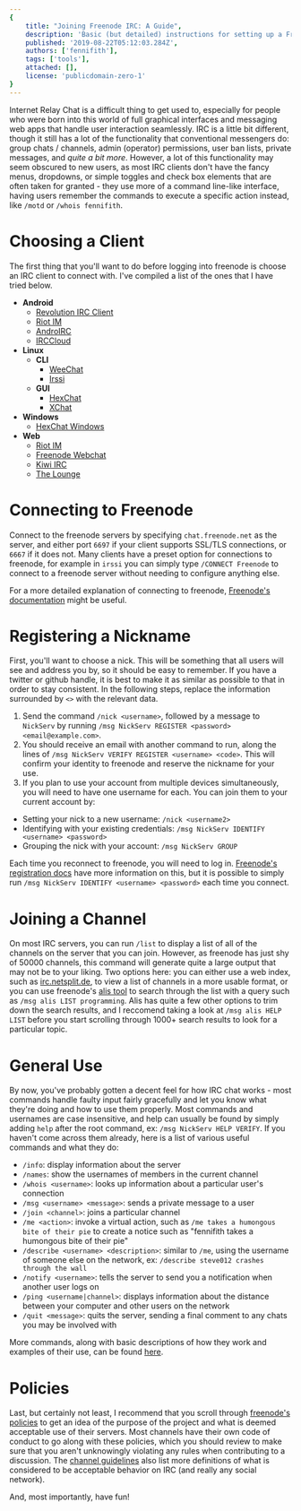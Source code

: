 ```yaml
---
{
    title: "Joining Freenode IRC: A Guide",
    description: 'Basic (but detailed) instructions for setting up a Freenode IRC account through various clients',
    published: '2019-08-22T05:12:03.284Z',
    authors: ['fennifith'],
    tags: ['tools'],
    attached: [],
    license: 'publicdomain-zero-1'
}
---
```


Internet Relay Chat is a difficult thing to get used to, especially for people who were born into this world of full graphical interfaces and messaging web apps that handle user interaction seamlessly. IRC is a little bit different, though it still has a lot of the functionality that conventional messengers do: group chats / channels, admin (operator) permissions, user ban lists, private messages, and _quite a bit more_. However, a lot of this functionality may seem obscured to new users, as most IRC clients don't have the fancy menus, dropdowns, or simple toggles and check box elements that are often taken for granted - they use more of a command line-like interface, having users remember the commands to execute a specific action instead, like `/motd` or `/whois fennifith`.

# Choosing a Client

The first thing that you'll want to do before logging into freenode is choose an IRC client to connect with. I've compiled a list of the ones that I have tried below.

- **Android**
  - [Revolution IRC Client](https://play.google.com/store/apps/details?id=io.mrarm.irc)
  - [Riot IM](https://about.riot.im/)
  - [AndroIRC](https://play.google.com/store/apps/details?id=com.androirc)
  - [IRCCloud](https://play.google.com/store/apps/details?id=com.irccloud.android)
- **Linux**
  - **CLI**
    - [WeeChat](https://weechat.org/)
    - [Irssi](https://irssi.org/)
  - **GUI**
    - [HexChat](https://hexchat.github.io/)
    - [XChat](http://xchat.org/)
- **Windows**
  - [HexChat Windows](https://www.microsoft.com/en-us/p/hexchat/9nrrbgttm4j2)
- **Web**
  - [Riot IM](https://riot.im/app/)
  - [Freenode Webchat](https://webchat.freenode.net/)
  - [Kiwi IRC](https://kiwiirc.com/)
  - [The Lounge](https://demo.thelounge.chat/)

# Connecting to Freenode

Connect to the freenode servers by specifying `chat.freenode.net` as the server, and either port `6697` if your client supports SSL/TLS connections, or `6667` if it does not. Many clients have a preset option for connections to freenode, for example in `irssi` you can simply type `/CONNECT Freenode` to connect to a freenode server without needing to configure anything else.

For a more detailed explanation of connecting to freenode, [Freenode's documentation](https://freenode.net/kb/answer/chat) might be useful.

# Registering a Nickname

First, you'll want to choose a nick. This will be something that all users will see and address you by, so it should be easy to remember. If you have a twitter or github handle, it is best to make it as similar as possible to that in order to stay consistent. In the following steps, replace the information surrounded by `<>` with the relevant data.

1. Send the command `/nick <username>`, followed by a message to `NickServ` by running `/msg NickServ REGISTER <password> <email@example.com>`.
2. You should receive an email with another command to run, along the lines of `/msg NickServ VERIFY REGISTER <username> <code>`. This will confirm your identity to freenode and reserve the nickname for your use.
3. If you plan to use your account from multiple devices simultaneously, you will need to have one username for each. You can join them to your current account by:

- Setting your nick to a new username: `/nick <username2>`
- Identifying with your existing credentials: `/msg NickServ IDENTIFY <username> <password>`
- Grouping the nick with your account: `/msg NickServ GROUP`

Each time you reconnect to freenode, you will need to log in. [Freenode's registration docs](https://freenode.net/kb/answer/registration) have more information on this, but it is possible to simply run `/msg NickServ IDENTIFY <username> <password>` each time you connect.

# Joining a Channel

On most IRC servers, you can run `/list` to display a list of all of the channels on the server that you can join. However, as freenode has just shy of 50000 channels, this command will generate quite a large output that may not be to your liking. Two options here: you can either use a web index, such as [irc.netsplit.de](http://irc.netsplit.de/channels/?net=freenode), to view a list of channels in a more usable format, or you can use freenode's [alis tool](https://freenode.net/kb/answer/findingchannels) to search through the list with a query such as `/msg alis LIST programming`. Alis has quite a few other options to trim down the search results, and I reccomend taking a look at `/msg alis HELP LIST` before you start scrolling through 1000+ search results to look for a particular topic.

# General Use

By now, you've probably gotten a decent feel for how IRC chat works - most commands handle faulty input fairly gracefully and let you know what they're doing and how to use them properly. Most commands and usernames are case insensitive, and help can usually be found by simply adding `help` after the root command, ex: `/msg NickServ HELP VERIFY`. If you haven't come across them already, here is a list of various useful commands and what they do:

- `/info`: display information about the server
- `/names`: show the usernames of members in the current channel
- `/whois <username>`: looks up information about a particular user's connection
- `/msg <username> <message>`: sends a private message to a user
- `/join <channel>`: joins a particular channel
- `/me <action>`: invoke a virtual action, such as `/me takes a humongous bite of their pie` to create a notice such as "fennifith takes a humongous bite of their pie"
- `/describe <username> <description>`: similar to `/me`, using the username of someone else on the network, ex: `/describe steve012 crashes through the wall`
- `/notify <username>`: tells the server to send you a notification when another user logs on
- `/ping <username|channel>`: displays information about the distance between your computer and other users on the network
- `/quit <message>`: quits the server, sending a final comment to any chats you may be involved with

More commands, along with basic descriptions of how they work and examples of their use, can be found [here](https://www.livinginternet.com/r/r.htm).

# Policies

Last, but certainly not least, I recommend that you scroll through [freenode's policies](https://freenode.net/policies) to get an idea of the purpose of the project and what is deemed acceptable use of their servers. Most channels have their own code of conduct to go along with these policies, which you should review to make sure that you aren't unknowingly violating any rules when contributing to a discussion. The [channel guidelines](https://freenode.net/changuide) also list more definitions of what is considered to be acceptable behavior on IRC (and really any social network).

And, most importantly, have fun!
